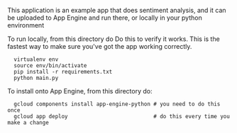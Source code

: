 
This application is an example app that does sentiment analysis, and it
can be uploaded to App Engine and run there, or locally in your python
environment

To run locally, from this directory do Do this to verify it works.
This is the fastest way to make sure you've got the app working correctly.
```
  virtualenv env
  source env/bin/activate
  pip install -r requirements.txt
  python main.py
```
To install onto App Engine, from this directory do:
```
  gcloud components install app-engine-python # you need to do this once
  gcloud app deploy                           # do this every time you make a change
```
